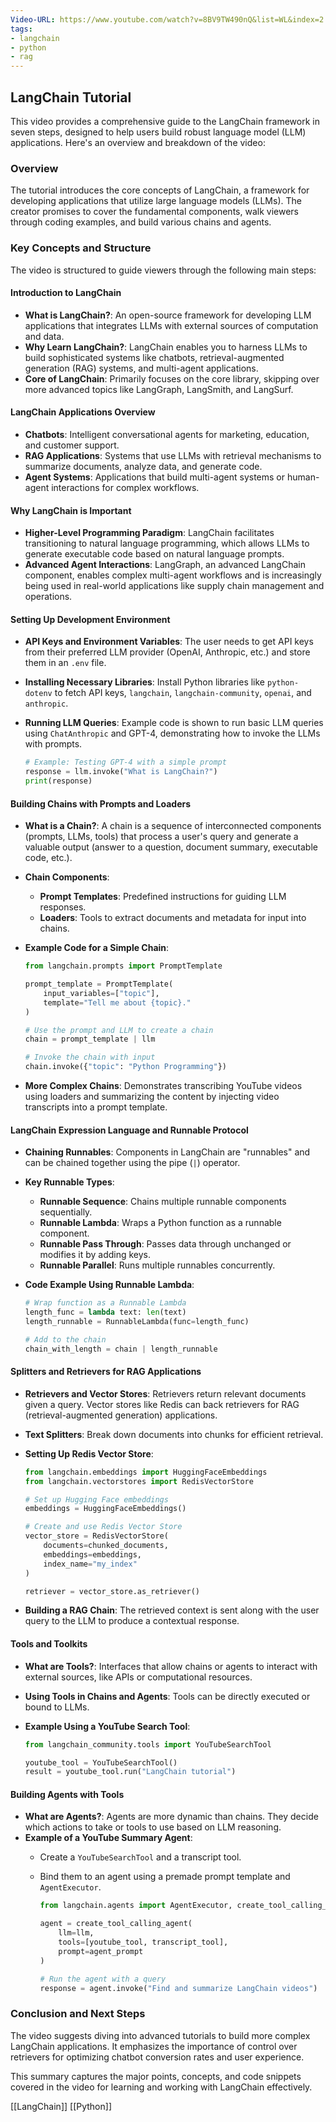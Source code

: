 ```yaml
---
Video-URL: https://www.youtube.com/watch?v=8BV9TW490nQ&list=WL&index=2
tags:
- langchain
- python
- rag
---
```


## **LangChain Tutorial**

This video provides a comprehensive guide to the LangChain framework in seven steps, designed to help users build robust language model (LLM) applications. Here's an overview and breakdown of the video:

### Overview

The tutorial introduces the core concepts of LangChain, a framework for developing applications that utilize large language models (LLMs). The creator promises to cover the fundamental components, walk viewers through coding examples, and build various chains and agents.

### Key Concepts and Structure

The video is structured to guide viewers through the following main steps:

#### Introduction to LangChain

- **What is LangChain?**: An open-source framework for developing LLM applications that integrates LLMs with external sources of computation and data.
- **Why Learn LangChain?**: LangChain enables you to harness LLMs to build sophisticated systems like chatbots, retrieval-augmented generation (RAG) systems, and multi-agent applications.
- **Core of LangChain**: Primarily focuses on the core library, skipping over more advanced topics like LangGraph, LangSmith, and LangSurf.

#### LangChain Applications Overview

- **Chatbots**: Intelligent conversational agents for marketing, education, and customer support.
- **RAG Applications**: Systems that use LLMs with retrieval mechanisms to summarize documents, analyze data, and generate code.
- **Agent Systems**: Applications that build multi-agent systems or human-agent interactions for complex workflows.

#### Why LangChain is Important

- **Higher-Level Programming Paradigm**: LangChain facilitates transitioning to natural language programming, which allows LLMs to generate executable code based on natural language prompts.
- **Advanced Agent Interactions**: LangGraph, an advanced LangChain component, enables complex multi-agent workflows and is increasingly being used in real-world applications like supply chain management and operations.

#### Setting Up Development Environment

- **API Keys and Environment Variables**: The user needs to get API keys from their preferred LLM provider (OpenAI, Anthropic, etc.) and store them in an `.env` file.
- **Installing Necessary Libraries**: Install Python libraries like `python-dotenv` to fetch API keys, `langchain`, `langchain-community`, `openai`, and `anthropic`.
- **Running LLM Queries**: Example code is shown to run basic LLM queries using `ChatAnthropic` and GPT-4, demonstrating how to invoke the LLMs with prompts.

    ```Python
    # Example: Testing GPT-4 with a simple prompt
    response = llm.invoke("What is LangChain?")
    print(response)
    ```

#### Building Chains with Prompts and Loaders

- **What is a Chain?**: A chain is a sequence of interconnected components (prompts, LLMs, tools) that process a user's query and generate a valuable output (answer to a question, document summary, executable code, etc.).
- **Chain Components**:
    - **Prompt Templates**: Predefined instructions for guiding LLM responses.
    - **Loaders**: Tools to extract documents and metadata for input into chains.
- **Example Code for a Simple Chain**:

    ```Python
    from langchain.prompts import PromptTemplate
    
    prompt_template = PromptTemplate(
        input_variables=["topic"],
        template="Tell me about {topic}."
    )
    
    # Use the prompt and LLM to create a chain
    chain = prompt_template | llm
    
    # Invoke the chain with input
    chain.invoke({"topic": "Python Programming"})
    ```

- **More Complex Chains**: Demonstrates transcribing YouTube videos using loaders and summarizing the content by injecting video transcripts into a prompt template.

#### LangChain Expression Language and Runnable Protocol

- **Chaining Runnables**: Components in LangChain are "runnables" and can be chained together using the pipe (`|`) operator.
- **Key Runnable Types**:
    - **Runnable Sequence**: Chains multiple runnable components sequentially.
    - **Runnable Lambda**: Wraps a Python function as a runnable component.
    - **Runnable Pass Through**: Passes data through unchanged or modifies it by adding keys.
    - **Runnable Parallel**: Runs multiple runnables concurrently.
- **Code Example Using Runnable Lambda**:

    ```Python
    # Wrap function as a Runnable Lambda
    length_func = lambda text: len(text)
    length_runnable = RunnableLambda(func=length_func)
    
    # Add to the chain
    chain_with_length = chain | length_runnable
    ```

#### Splitters and Retrievers for RAG Applications

- **Retrievers and Vector Stores**: Retrievers return relevant documents given a query. Vector stores like Redis can back retrievers for RAG (retrieval-augmented generation) applications.
- **Text Splitters**: Break down documents into chunks for efficient retrieval.
- **Setting Up Redis Vector Store**:

    ```Python
    from langchain.embeddings import HuggingFaceEmbeddings
    from langchain.vectorstores import RedisVectorStore
    
    # Set up Hugging Face embeddings
    embeddings = HuggingFaceEmbeddings()
    
    # Create and use Redis Vector Store
    vector_store = RedisVectorStore(
        documents=chunked_documents,
        embeddings=embeddings,
        index_name="my_index"
    )
    
    retriever = vector_store.as_retriever()
    ```

- **Building a RAG Chain**: The retrieved context is sent along with the user query to the LLM to produce a contextual response.

#### Tools and Toolkits

- **What are Tools?**: Interfaces that allow chains or agents to interact with external sources, like APIs or computational resources.
- **Using Tools in Chains and Agents**: Tools can be directly executed or bound to LLMs.
- **Example Using a YouTube Search Tool**:

    ```Python
    from langchain_community.tools import YouTubeSearchTool
    
    youtube_tool = YouTubeSearchTool()
    result = youtube_tool.run("LangChain tutorial")
    ```

#### Building Agents with Tools

- **What are Agents?**: Agents are more dynamic than chains. They decide which actions to take or tools to use based on LLM reasoning.
- **Example of a YouTube Summary Agent**:
    - Create a `YouTubeSearchTool` and a transcript tool.
    - Bind them to an agent using a premade prompt template and `AgentExecutor`.

        ```Python
        from langchain.agents import AgentExecutor, create_tool_calling_agent
        
        agent = create_tool_calling_agent(
            llm=llm,
            tools=[youtube_tool, transcript_tool],
            prompt=agent_prompt
        )
        
        # Run the agent with a query
        response = agent.invoke("Find and summarize LangChain videos")
        ```

### Conclusion and Next Steps

The video suggests diving into advanced tutorials to build more complex LangChain applications. It emphasizes the importance of control over retrievers for optimizing chatbot conversion rates and user experience.

This summary captures the major points, concepts, and code snippets covered in the video for learning and working with LangChain effectively.

[[LangChain]]  [[Python]]